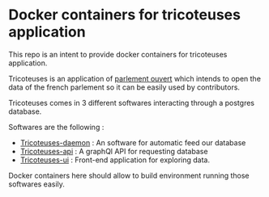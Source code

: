 # Docker containers for tricoteuses application

This repo is an intent to provide docker containers for tricoteuses application. 

Tricoteuses is an application of [parlement ouvert](https://framagit.org/parlement-ouvert) which intends to open the data of the french parlement so it can be easily used by contributors. 

Tricoteuses comes in 3 different softwares interacting through a postgres database. 

Softwares are the following : 
 - [Tricoteuses-daemon](https://framagit.org/parlement-ouvert/tricoteuses-daemon) : An software for automatic feed our database
 - [Tricoteuses-api](https://framagit.org/parlement-ouvert/tricoteuses-api) : A graphQl API for requesting database
 - [Tricoteuses-ui](https://framagit.org/parlement-ouvert/tricoteuses-ui) : Front-end application for exploring data. 

 Docker containers here should allow to build environment running those softwares easily. 

